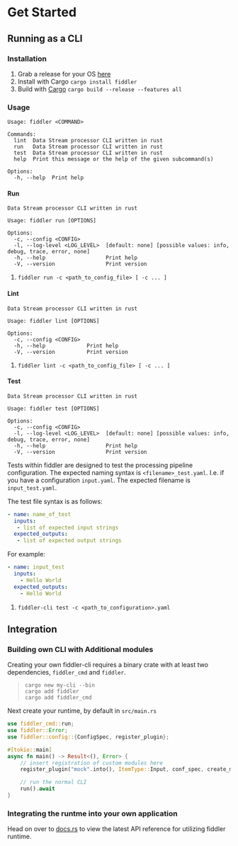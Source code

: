 # Get Started

## Running as a CLI

### Installation

1. Grab a release for your OS [here](https://github.com/rc1405/fiddler/releases)
1. Install with Cargo `cargo install fiddler`
1. Build with [Cargo](https://doc.rust-lang.org/cargo/getting-started/installation.html) `cargo build --release --features all`

### Usage

```
Usage: fiddler <COMMAND>

Commands:
  lint  Data Stream processor CLI written in rust
  run   Data Stream processor CLI written in rust
  test  Data Stream processor CLI written in rust
  help  Print this message or the help of the given subcommand(s)

Options:
  -h, --help  Print help
```

#### Run
```
Data Stream processor CLI written in rust

Usage: fiddler run [OPTIONS]

Options:
  -c, --config <CONFIG>
  -l, --log-level <LOG_LEVEL>  [default: none] [possible values: info, debug, trace, error, none]
  -h, --help                   Print help
  -V, --version                Print version
```

1. `fiddler run -c <path_to_config_file> [ -c ... ]`

#### Lint
```
Data Stream processor CLI written in rust

Usage: fiddler lint [OPTIONS]

Options:
  -c, --config <CONFIG>
  -h, --help             Print help
  -V, --version          Print version
```

1. `fiddler lint -c <path_to_config_file> [ -c ... ]`

#### Test
```
Data Stream processor CLI written in rust

Usage: fiddler test [OPTIONS]

Options:
  -c, --config <CONFIG>
  -l, --log-level <LOG_LEVEL>  [default: none] [possible values: info, debug, trace, error, none]
  -h, --help                   Print help
  -V, --version                Print version
```

Tests within fiddler are designed to test the processing pipeline configuration.  The expected naming syntax is `<filename>_test.yaml`.  I.e. if you have a configuration `input.yaml`.  The expected filename is `input_test.yaml`.  

The test file syntax is as follows:  

```yml
- name: name_of_test
  inputs:
   - list of expected input strings
  expected_outputs:
   - list of expected output strings
```

For example:  
```yml
- name: input_test
  inputs:
    - Hello World
  expected_outputs: 
    - Hello World
```

1. `fiddler-cli test -c <path_to_configuration>.yaml`

## Integration

### Building own CLI with Additional modules

Creating your own fiddler-cli requires a binary crate with at least two dependencies, `fiddler_cmd` and `fiddler`.

> `cargo new my-cli --bin`  
> `cargo add fiddler`  
> `cargo add fiddler_cmd`  

Next create your runtime, by default in `src/main.rs`
```rust
use fiddler_cmd::run;
use fiddler::Error;
use fiddler::config::{ConfigSpec, register_plugin};

#[tokio::main]
async fn main() -> Result<(), Error> {
    // insert registration of custom modules here
    register_plugin("mock".into(), ItemType::Input, conf_spec, create_mock_input)?;

    // run the normal CLI
    run().await
}
```

### Integrating the runtme into your own application
Head on over to [docs.rs](https://docs.rs/fiddler/latest/fiddler) to view the latest API reference for utilizing fiddler runtime.  